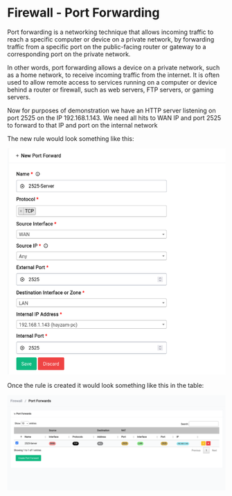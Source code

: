 # Firewall - Port Forwarding

Port forwarding is a networking technique that allows incoming traffic to reach a specific computer or device on a private network, by forwarding traffic from a specific port on the public-facing router or gateway to a corresponding port on the private network.

In other words, port forwarding allows a device on a private network, such as a home network, to receive incoming traffic from the internet. It is often used to allow remote access to services running on a computer or device behind a router or firewall, such as web servers, FTP servers, or gaming servers.

Now for purposes of demonstration we have an HTTP server listening on port 2525 on the IP 192.168.1.143. We need all hits to WAN IP and port 2525 to forward to that IP and port on the internal network

The new rule would look something like this:

<a data-fancybox data-src="./img/10.png" data-caption="Firewall - Port Forwarding - Add">
  <img src="./img/10.png" />
</a>

Once the rule is created it would look something like this in the table:

<a data-fancybox data-src="./img/11.png" data-caption="Firewall - Port Forwarding - Table">
  <img src="./img/11.png" />
</a>